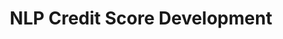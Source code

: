 ---
dual: True
trio: True

name1: Brian Duke
email1: With questions for industry partners, email Suraj
website1: www.prismdata.com
photo1: assets/images/brian-duke.jpeg

name2: Kyle Nero
email2: berk@ucsd.edu
website2: https://www.linkedin.com/in/kylenero/
photo2: assets/images/kyle-nero.jpeg

name3: Berk Ustun
# email3: berk@ucsd.edu
website3: https://www.berkustun.com
photo3: assets/images/berk.jpeg

industry: Prism Data

domain: B02
title: NLP Credit Score Development
bio: "Brian Duke has been a data scientist for 23 years in the Financial Services industry.  He has worked at Capital One, FICO, SAS Institute, Accenture, Experian, Petal Card and currently is the Head of Data Science at Prism Data.  A common theme in his work has been translating transactional data into useful scores and analytical insights for use in risk decisioning.  Brian received his BA and MS from the University of California, San Diego and continues to reside in the San Diego area today.  He holds 4 patents and has 12 pending in the United States.
<br><br>
Berk Ustun's research lies at the intersection of machine learning, optimization, and human-centered design. His group develops methods for responsible machine learning in medicine, consumer finance, and the physical sciences. They focus on topics like algorithmic fairness, interpretability, and personalization. Previously, he held research positions at Google and at the Harvard Center for Research on Computation and Society. Berk received a PhD in Computer Science from MIT, and Bachelors degrees in Operations Research and Economics from UC Berkeley."
description: "One of the most widely used and little understood parts of the Financial Services industry is the credit score. In this course, students will work with transactional bank data to build statistical models for the purpose of assessing creditworthiness in the financial services industry. The course will take students through the life of a model development project, from data exploration, through model training and evaluation. Students will have the opportunity to work with both structured and unstructured data as they learn about the process and attributes that go into credit scores. Additionally, students will learn about the importance of model explainability and fairness."
summer: "https://www.capitalone.com/learn-grow/money-management/when-did-credit-scores-start/<br>
https://www.capitalone.com/learn-grow/money-management/fair-credit-reporting-act/<br>
https://www.capitalone.com/learn-grow/money-management/equal-credit-opportunity-act/<br>
https://www.nerdwallet.com/article/finance/credit-score-ranges-and-how-to-improve<br>
https://developers.google.com/machine-learning/crash-course/classification/roc-and-auc#:~:text=An%20ROC%20curve%20(receiver%20operating,False%20Positive%20Rate<br>
"
oldstudent: https://dsc180a.github.io/rethink_creditscore.github.io/
prerequisites: DSC140A, DSC140B
time: Friday 10-11AM, Hybrid
style: Our group will consist of group projects completed in groups of 3-4.  The goal of the course is to eventually build a credit score but we will start by building a transaction categorization model using NLP techniques.  Each week we will talk about techniques that can be applied to the next step in the project.  We will begin by reviewing homework from the previous week and discussing ideas.  Then introduce the next step and talk about what can be done to solve the next step in the problem.  The goal is to introduce students to the model development process in most financial services companies.
seats: 10
tag: Language Models
---